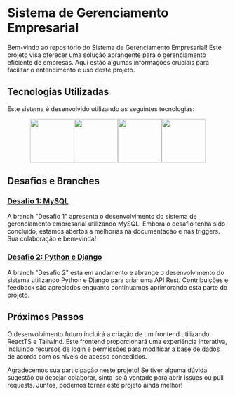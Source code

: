 # Sistema de Gerenciamento Empresarial

Bem-vindo ao repositório do Sistema de Gerenciamento Empresarial! Este projeto visa oferecer uma solução abrangente para o gerenciamento eficiente de empresas. Aqui estão algumas informações cruciais para facilitar o entendimento e uso deste projeto.

## Tecnologias Utilizadas

Este sistema é desenvolvido utilizando as seguintes tecnologias:
<div style="display: flex; justify-content: center;">
  
<img style="width: 100px" src="https://cdn.jsdelivr.net/gh/devicons/devicon/icons/docker/docker-original-wordmark.svg" />
<img style="width: 100px" src="https://cdn.jsdelivr.net/gh/devicons/devicon/icons/django/django-plain-wordmark.svg" />
<img style="width: 100px" src="https://cdn.jsdelivr.net/gh/devicons/devicon/icons/mysql/mysql-original-wordmark.svg" />
<img style="width: 100px" src="https://cdn.jsdelivr.net/gh/devicons/devicon/icons/python/python-original-wordmark.svg" />


</div>

## Desafios e Branches

### [Desafio 1: MySQL](https://github.com/guilhermeforprojeto/enterprise_management_MySQL/tree/Desafio_1)

A branch "Desafio 1" apresenta o desenvolvimento do sistema de gerenciamento empresarial utilizando MySQL. Embora o desafio tenha sido concluído, estamos abertos a melhorias na documentação e nas triggers. Sua colaboração é bem-vinda!

### [Desafio 2: Python e Django](https://github.com/guilhermeforprojeto/enterprise_management_MySQL/tree/Desafio_2)

A branch "Desafio 2" está em andamento e abrange o desenvolvimento do sistema utilizando Python e Django para criar uma API Rest. Contribuições e feedback são apreciados enquanto continuamos aprimorando esta parte do projeto.

## Próximos Passos

O desenvolvimento futuro incluirá a criação de um frontend utilizando ReactTS e Tailwind. Este frontend proporcionará uma experiência interativa, incluindo recursos de login e permissões para modificar a base de dados de acordo com os níveis de acesso concedidos.

Agradecemos sua participação neste projeto! Se tiver alguma dúvida, sugestão ou desejar colaborar, sinta-se à vontade para abrir issues ou pull requests. Juntos, podemos tornar este projeto ainda melhor!
